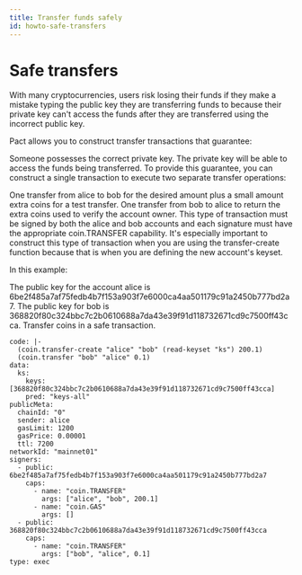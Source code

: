 ```yaml
---
title: Transfer funds safely
id: howto-safe-transfers
---
```


# Safe transfers

With many cryptocurrencies, users risk losing their funds if they make a mistake typing the public key they are transferring funds to because their private key can't access the funds after they are transferred using the incorrect public key.

Pact allows you to construct transfer transactions that guarantee:

Someone possesses the correct private key.
The private key will be able to access the funds being transferred.
To provide this guarantee, you can construct a single transaction to execute two separate transfer operations:

One transfer from alice to bob for the desired amount plus a small amount extra coins for a test transfer.
One transfer from bob to alice to return the extra coins used to verify the account owner.
This type of transaction must be signed by both the alice and bob accounts and each signature must have the appropriate coin.TRANSFER capability. It's especially important to construct this type of transaction when you are using the transfer-create function because that is when you are defining the new account's keyset.

In this example:

The public key for the account alice is 6be2f485a7af75fedb4b7f153a903f7e6000ca4aa501179c91a2450b777bd2a7.
The public key for bob is 368820f80c324bbc7c2b0610688a7da43e39f91d118732671cd9c7500ff43cca.
Transfer coins in a safe transaction. 

```pact
code: |-
  (coin.transfer-create "alice" "bob" (read-keyset "ks") 200.1)
  (coin.transfer "bob" "alice" 0.1)
data:
  ks:
    keys: [368820f80c324bbc7c2b0610688a7da43e39f91d118732671cd9c7500ff43cca]
    pred: "keys-all"
publicMeta:
  chainId: "0"
  sender: alice
  gasLimit: 1200
  gasPrice: 0.00001
  ttl: 7200
networkId: "mainnet01"
signers:
  - public: 6be2f485a7af75fedb4b7f153a903f7e6000ca4aa501179c91a2450b777bd2a7
    caps:
      - name: "coin.TRANSFER"
        args: ["alice", "bob", 200.1]
      - name: "coin.GAS"
        args: []
  - public: 368820f80c324bbc7c2b0610688a7da43e39f91d118732671cd9c7500ff43cca
    caps:
      - name: "coin.TRANSFER"
        args: ["bob", "alice", 0.1]
type: exec
```